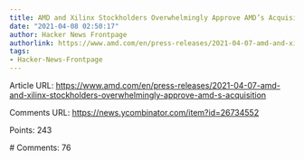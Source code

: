 ```yaml
---
title: AMD and Xilinx Stockholders Overwhelmingly Approve AMD’s Acquisition of Xilinx
date: "2021-04-08 02:50:17"
author: Hacker News Frontpage
authorlink: https://www.amd.com/en/press-releases/2021-04-07-amd-and-xilinx-stockholders-overwhelmingly-approve-amd-s-acquisition
tags:
- Hacker-News-Frontpage
---
```


<p>Article URL: <a href="https://www.amd.com/en/press-releases/2021-04-07-amd-and-xilinx-stockholders-overwhelmingly-approve-amd-s-acquisition">https://www.amd.com/en/press-releases/2021-04-07-amd-and-xilinx-stockholders-overwhelmingly-approve-amd-s-acquisition</a></p>
<p>Comments URL: <a href="https://news.ycombinator.com/item?id=26734552">https://news.ycombinator.com/item?id=26734552</a></p>
<p>Points: 243</p>
<p># Comments: 76</p>
